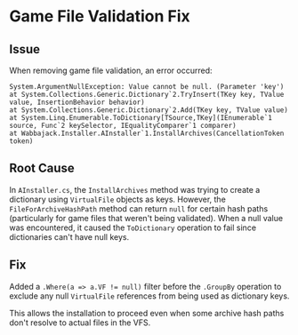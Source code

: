 # Game File Validation Fix

## Issue

When removing game file validation, an error occurred:

```
System.ArgumentNullException: Value cannot be null. (Parameter 'key')
at System.Collections.Generic.Dictionary`2.TryInsert(TKey key, TValue value, InsertionBehavior behavior)
at System.Collections.Generic.Dictionary`2.Add(TKey key, TValue value)
at System.Linq.Enumerable.ToDictionary[TSource,TKey](IEnumerable`1 source, Func`2 keySelector, IEqualityComparer`1 comparer)
at Wabbajack.Installer.AInstaller`1.InstallArchives(CancellationToken token)
```

## Root Cause

In `AInstaller.cs`, the `InstallArchives` method was trying to create a dictionary using `VirtualFile` objects as keys. However, the `FileForArchiveHashPath` method can return `null` for certain hash paths (particularly for game files that weren't being validated). When a null value was encountered, it caused the `ToDictionary` operation to fail since dictionaries can't have null keys.

## Fix

Added a `.Where(a => a.VF != null)` filter before the `.GroupBy` operation to exclude any null `VirtualFile` references from being used as dictionary keys.

This allows the installation to proceed even when some archive hash paths don't resolve to actual files in the VFS.